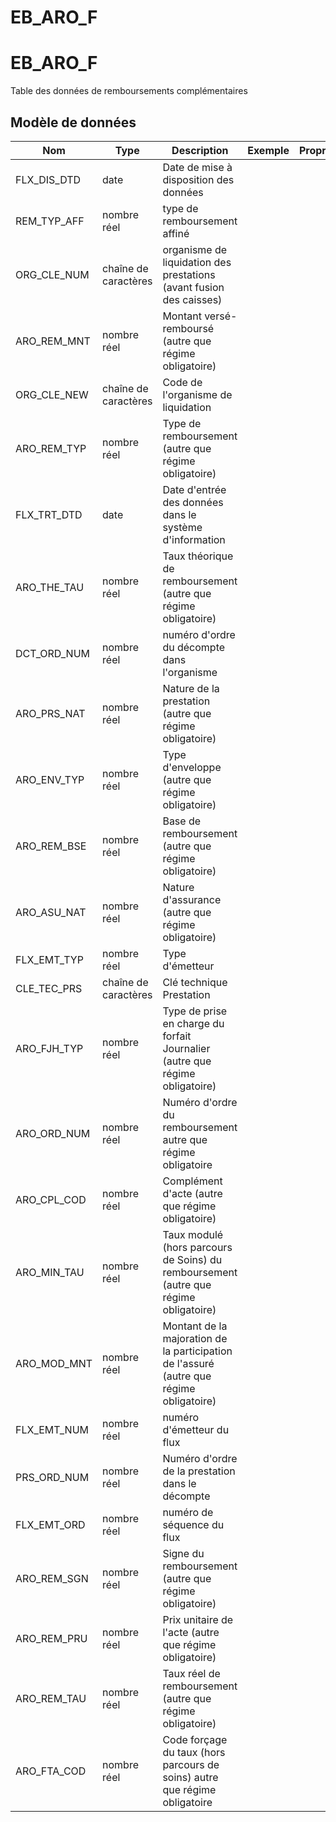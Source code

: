 # EB_ARO_F

<!-- ATTENTION : Ne pas supprimer ou modifier la ligne ci-dessous -->
# EB_ARO_F

Table des données de remboursements complémentaires


## Modèle de données

|Nom|Type|Description|Exemple|Propriétés|
|-|-|-|-|-|
|FLX_DIS_DTD|date|Date de mise à disposition des données|||
|REM_TYP_AFF|nombre réel|type de remboursement affiné|||
|ORG_CLE_NUM|chaîne de caractères|organisme de liquidation des prestations (avant fusion des caisses)|||
|ARO_REM_MNT|nombre réel|Montant versé-remboursé (autre que régime obligatoire)|||
|ORG_CLE_NEW|chaîne de caractères|Code de l'organisme de liquidation|||
|ARO_REM_TYP|nombre réel|Type de remboursement (autre que régime obligatoire)|||
|FLX_TRT_DTD|date|Date d'entrée des données dans le système d'information|||
|ARO_THE_TAU|nombre réel|Taux théorique de remboursement (autre que régime obligatoire)|||
|DCT_ORD_NUM|nombre réel|numéro d'ordre du décompte dans l'organisme|||
|ARO_PRS_NAT|nombre réel|Nature de la prestation (autre que régime obligatoire)|||
|ARO_ENV_TYP|nombre réel|Type d'enveloppe (autre que régime obligatoire)|||
|ARO_REM_BSE|nombre réel|Base de remboursement (autre que régime obligatoire)|||
|ARO_ASU_NAT|nombre réel|Nature d'assurance (autre que régime obligatoire)|||
|FLX_EMT_TYP|nombre réel|Type d'émetteur|||
|CLE_TEC_PRS|chaîne de caractères|Clé technique Prestation|||
|ARO_FJH_TYP|nombre réel|Type de prise en charge du forfait Journalier (autre que régime obligatoire)|||
|ARO_ORD_NUM|nombre réel|Numéro d'ordre du remboursement autre que régime obligatoire|||
|ARO_CPL_COD|nombre réel|Complément d'acte (autre que régime obligatoire)|||
|ARO_MIN_TAU|nombre réel|Taux modulé (hors parcours de Soins) du remboursement (autre que régime obligatoire)|||
|ARO_MOD_MNT|nombre réel|Montant de la majoration de la participation de l'assuré (autre que régime obligatoire)|||
|FLX_EMT_NUM|nombre réel|numéro d'émetteur du flux|||
|PRS_ORD_NUM|nombre réel|Numéro d'ordre de la prestation dans le décompte|||
|FLX_EMT_ORD|nombre réel|numéro de séquence du flux|||
|ARO_REM_SGN|nombre réel|Signe du remboursement (autre que régime obligatoire)|||
|ARO_REM_PRU|nombre réel|Prix unitaire de l'acte (autre que régime obligatoire)|||
|ARO_REM_TAU|nombre réel|Taux réel de remboursement (autre que régime obligatoire)|||
|ARO_FTA_COD|nombre réel|Code forçage du taux (hors parcours de soins) autre que régime obligatoire|||

<!-- ATTENTION : Ne pas supprimer ou modifier la ligne ci-dessus -->

